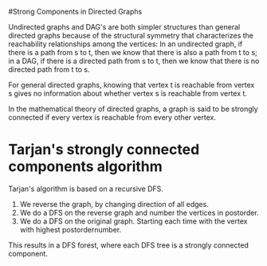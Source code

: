 #Strong Components in Directed Graphs

Undirected graphs and DAG's are both simpler structures than general directed graphs because of the structural symmetry that characterizes the reachability relationships among the vertices: In an undirected graph, if there is a path from s to t, then we know that there is also a path from t to s; in a DAG, if there is a directed path from s to t, then we know that there is no directed path from t to s.

For general directed graphs, knowing that vertex t is reachable from vertex s gives no information about whether vertex s is reachable from vertex t.

In the mathematical theory of directed graphs, a graph is said to be strongly connected if every vertex is reachable from every other vertex.


# Tarjan's strongly connected components algorithm
Tarjan's algorithm is based on a recursive DFS. 

1. We reverse the graph, by changing direction of all edges.
2. We do a DFS on the reverse graph and number the vertices in postorder.
3. We do a DFS on the original graph. Starting each time with the vertex with highest postordernumber.

This results in a DFS forest, where each DFS tree is a strongly connected component.
